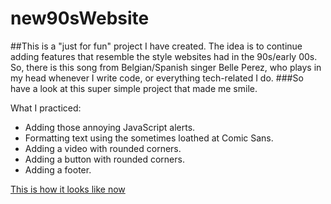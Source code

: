# new90sWebsite

##This is a "just for fun" project I have created. The idea is to continue adding features that resemble the style websites had in the 90s/early 00s.
So, there is this song from Belgian/Spanish singer Belle Perez, who plays in my head whenever I write code, or everything tech-related I do. 
###So have a look at this super simple project that made me smile. 

What I practiced: 

- Adding those annoying JavaScript alerts.
- Formatting text using the sometimes loathed at Comic Sans.
- Adding a video with rounded corners.
- Adding a button with rounded corners.
- Adding a footer.

[This is how it looks like now](https://codepen.io/GreCodes/full/YzvKPGw)
